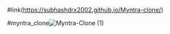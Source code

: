 #link(https://subhashdrx2002.github.io/Myntra-clone/)


#myntra_clone![Myntra-Clone (1)](https://github.com/user-attachments/assets/17d69c51-dcaf-40dc-9181-cbea9b4a6a79)


